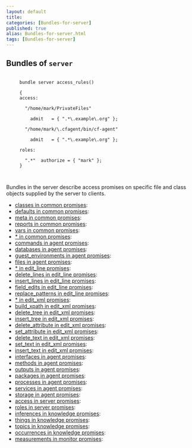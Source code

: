 ```yaml
---
layout: default
title: 
categories: [Bundles-for-server]
published: true
alias: Bundles-for-server.html
tags: [Bundles-for-server]
---
```


Bundles of `server`
-------------------

  

~~~~
     
     bundle server access_rules()
     
     {
     access:
     
       "/home/mark/PrivateFiles"
     
         admit   = { ".*\.example\.org" };
     
       "/home/mark/\.cfagent/bin/cf-agent"
     
         admit   = { ".*\.example\.org" };
     
     roles:
     
       ".*"  authorize = { "mark" };
     }
     
     
~~~~

  

Bundles in the server describe access promises on specific file and
class objects supplied by the server to clients.

-   [classes in common promises](#classes-in-common-promises):
-   [defaults in common promises](#defaults-in-common-promises):
-   [meta in common promises](#meta-in-common-promises):
-   [reports in common promises](#reports-in-common-promises):
-   [vars in common promises](#vars-in-common-promises):
-   [\* in common promises](#Miscellaneous-in-common-promises):
-   [commands in agent promises](#commands-in-agent-promises):
-   [databases in agent promises](#databases-in-agent-promises):
-   [guest\_environments in agent
    promises](#guest_005fenvironments-in-agent-promises):
-   [files in agent promises](#files-in-agent-promises):
-   [\* in edit\_line
    promises](#Miscellaneous-in-edit_005fline-promises):
-   [delete\_lines in edit\_line
    promises](#delete_005flines-in-edit_005fline-promises):
-   [insert\_lines in edit\_line
    promises](#insert_005flines-in-edit_005fline-promises):
-   [field\_edits in edit\_line
    promises](#field_005fedits-in-edit_005fline-promises):
-   [replace\_patterns in edit\_line
    promises](#replace_005fpatterns-in-edit_005fline-promises):
-   [\* in edit\_xml promises](#Miscellaneous-in-edit_005fxml-promises):
-   [build\_xpath in edit\_xml
    promises](#build_005fxpath-in-edit_005fxml-promises):
-   [delete\_tree in edit\_xml
    promises](#delete_005ftree-in-edit_005fxml-promises):
-   [insert\_tree in edit\_xml
    promises](#insert_005ftree-in-edit_005fxml-promises):
-   [delete\_attribute in edit\_xml
    promises](#delete_005fattribute-in-edit_005fxml-promises):
-   [set\_attribute in edit\_xml
    promises](#set_005fattribute-in-edit_005fxml-promises):
-   [delete\_text in edit\_xml
    promises](#delete_005ftext-in-edit_005fxml-promises):
-   [set\_text in edit\_xml
    promises](#set_005ftext-in-edit_005fxml-promises):
-   [insert\_text in edit\_xml
    promises](#insert_005ftext-in-edit_005fxml-promises):
-   [interfaces in agent promises](#interfaces-in-agent-promises):
-   [methods in agent promises](#methods-in-agent-promises):
-   [outputs in agent promises](#outputs-in-agent-promises):
-   [packages in agent promises](#packages-in-agent-promises):
-   [processes in agent promises](#processes-in-agent-promises):
-   [services in agent promises](#services-in-agent-promises):
-   [storage in agent promises](#storage-in-agent-promises):
-   [access in server promises](#access-in-server-promises):
-   [roles in server promises](#roles-in-server-promises):
-   [inferences in knowledge
    promises](#inferences-in-knowledge-promises):
-   [things in knowledge promises](#things-in-knowledge-promises):
-   [topics in knowledge promises](#topics-in-knowledge-promises):
-   [occurrences in knowledge
    promises](#occurrences-in-knowledge-promises):
-   [measurements in monitor
    promises](#measurements-in-monitor-promises):

